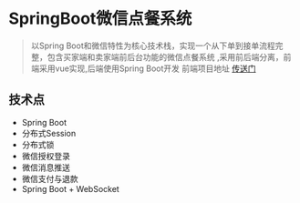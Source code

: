 # SpringBoot微信点餐系统

> 以Spring Boot和微信特性为核心技术栈，实现一个从下单到接单流程完整，包含买家端和卖家端前后台功能的微信点餐系统 ,采用前后端分离，前端采用vue实现,后端使用Spring Boot开发 前端项目地址  [传送门](https://github.com/ldlood/VUE-ELM " 传送门")
## 技术点
* Spring Boot
* 分布式Session
* 分布式锁
* 微信授权登录
* 微信消息推送
* 微信支付与退款
* Spring Boot + WebSocket 
